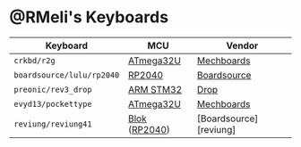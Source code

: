 # @RMeli's Keyboards

| Keyboard | MCU | Vendor |
| -------- | --- | ------ |
| `crkbd/r2g` |[ATmega32U][ATmega32U] | [Mechboards][crkbd/r2g] |
| `boardsource/lulu/rp2040` | [RP2040][RP2040] | [Boardsource][lulu] |
| `preonic/rev3_drop` | [ARM STM32][ARM STM32] | [Drop][preonic] |
| `evyd13/pockettype` | [ATmega32U][ATmega32U] | [Mechboards][pockettype] |
| `reviung/reviung41` | [Blok] ([RP2040]) | [Boardsource][reviung] |

[crkbd/r2g]: https://mechboards.co.uk/collections/newest-products/products/helidox-corne-kit
[lulu]: https://boardsource.xyz/projects/60de24d6847112054777bbdd
[preonic]: https://drop.com/buy/preonic-mechanical-keyboard/details
[pockettype]: https://mechboards.co.uk/products/pockettype

[ARM STM32]: https://www.st.com/en/microcontrollers-microprocessors/stm32-32-bit-arm-cortex-mcus.html
[ATmega32U]: https://www.microchip.com/en-us/product/ATmega32U4
[RP2040]: https://www.raspberrypi.com/documentation/microcontrollers/rp2040.html
[Blok]: https://www.boardsource.xyz/products/blok
